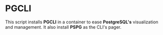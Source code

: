 # PGCLI

This script installs **PGCLI** in a container to ease **PostgreSQL's**
visualization and management. It also install **PSPG** as the CLI's pager.

